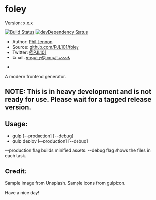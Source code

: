 # foley
Version: x.x.x

[![Build Status](https://travis-ci.org/PJL101/foley.svg?branch=master)](https://travis-ci.org/PJL101/foley)
[![devDependency Status](https://david-dm.org/PJL101/foley/dev-status.svg)](https://david-dm.org/PJL101/foley#info=devDependencies)

* Author: [Phil Lennon](http://iampjl.co.uk)
* Source: [github.com/PJL101/foley](http://github.com/PJL101/foley)
* Twitter: [@PJL101](http://twitter.com/pjl101)
* Email: [enquiry@iampjl.co.uk](mailto:enquiry@iampjl.co.uk)

-

A modern frontend generator.

## NOTE: This is in heavy development and is not ready for use. Please wait for a tagged release version.

## Usage:

* gulp [--production] [--debug]
* gulp deploy [--production] [--debug]

--production flag builds minified assets. --debug flag shows the files in each task.

## Credit:

Sample image from Unsplash.
Sample icons from gulpicon.

Have a nice day!
